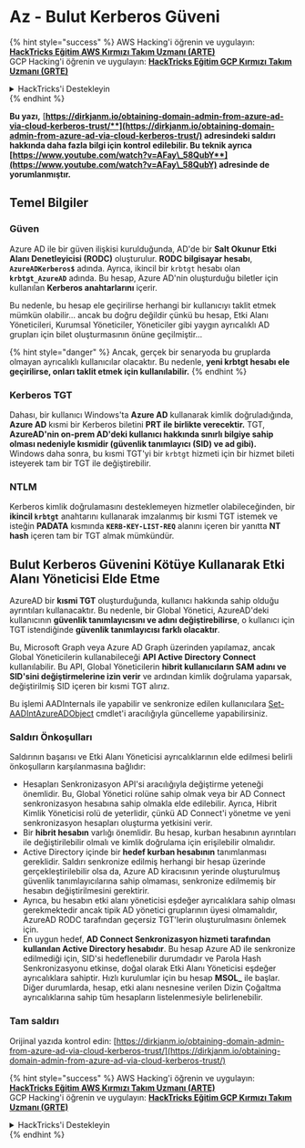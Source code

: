 # Az - Bulut Kerberos Güveni

{% hint style="success" %}
AWS Hacking'i öğrenin ve uygulayın: <img src="/.gitbook/assets/image.png" alt="" data-size="line">[**HackTricks Eğitim AWS Kırmızı Takım Uzmanı (ARTE)**](https://training.hacktricks.xyz/courses/arte)<img src="/.gitbook/assets/image.png" alt="" data-size="line">\
GCP Hacking'i öğrenin ve uygulayın: <img src="/.gitbook/assets/image (2).png" alt="" data-size="line">[**HackTricks Eğitim GCP Kırmızı Takım Uzmanı (GRTE)**<img src="/.gitbook/assets/image (2).png" alt="" data-size="line">](https://training.hacktricks.xyz/courses/grte)

<details>

<summary>HackTricks'i Destekleyin</summary>

* [**Abonelik planlarını**](https://github.com/sponsors/carlospolop) kontrol edin!
* 💬 [**Discord grubuna**](https://discord.gg/hRep4RUj7f) katılın veya [**telegram grubuna**](https://t.me/peass) katılın veya bizi **Twitter** 🐦 [**@hacktricks\_live**](https://twitter.com/hacktricks\_live)** takip edin.**
* **Hacking püf noktalarını paylaşarak** [**HackTricks**](https://github.com/carlospolop/hacktricks) ve [**HackTricks Cloud**](https://github.com/carlospolop/hacktricks-cloud) github depolarına PR gönderin.

</details>
{% endhint %}

**Bu yazı,** [**https://dirkjanm.io/obtaining-domain-admin-from-azure-ad-via-cloud-kerberos-trust/**](https://dirkjanm.io/obtaining-domain-admin-from-azure-ad-via-cloud-kerberos-trust/) **adresindeki saldırı hakkında daha fazla bilgi için kontrol edilebilir. Bu teknik ayrıca** [**https://www.youtube.com/watch?v=AFay\_58QubY**](https://www.youtube.com/watch?v=AFay\_58QubY)** adresinde de yorumlanmıştır.**

## Temel Bilgiler

### Güven

Azure AD ile bir güven ilişkisi kurulduğunda, AD'de bir **Salt Okunur Etki Alanı Denetleyicisi (RODC)** oluşturulur. **RODC bilgisayar hesabı**, **`AzureADKerberos$`** adında. Ayrıca, ikincil bir `krbtgt` hesabı olan **`krbtgt_AzureAD`** adında. Bu hesap, Azure AD'nin oluşturduğu biletler için kullanılan **Kerberos anahtarlarını** içerir.

Bu nedenle, bu hesap ele geçirilirse herhangi bir kullanıcıyı taklit etmek mümkün olabilir... ancak bu doğru değildir çünkü bu hesap, Etki Alanı Yöneticileri, Kurumsal Yöneticiler, Yöneticiler gibi yaygın ayrıcalıklı AD grupları için bilet oluşturmasının önüne geçilmiştir...

{% hint style="danger" %}
Ancak, gerçek bir senaryoda bu gruplarda olmayan ayrıcalıklı kullanıcılar olacaktır. Bu nedenle, **yeni krbtgt hesabı ele geçirilirse, onları taklit etmek için kullanılabilir.**
{% endhint %}

### Kerberos TGT

Dahası, bir kullanıcı Windows'ta **Azure AD** kullanarak kimlik doğruladığında, **Azure AD** kısmi bir Kerberos biletini **PRT ile birlikte verecektir.** TGT, **AzureAD'nin on-prem AD'deki kullanıcı hakkında sınırlı bilgiye sahip olması nedeniyle kısmidir (güvenlik tanımlayıcı (SID) ve ad gibi).**\
Windows daha sonra, bu kısmi TGT'yi bir `krbtgt` hizmeti için bir hizmet bileti isteyerek tam bir TGT ile değiştirebilir.&#x20;

### NTLM

Kerberos kimlik doğrulamasını desteklemeyen hizmetler olabileceğinden, bir **ikincil `krbtgt`** anahtarını kullanarak imzalanmış bir kısmi TGT istemek ve isteğin **PADATA** kısmında **`KERB-KEY-LIST-REQ`** alanını içeren bir yanıtta **NT hash** içeren tam bir TGT almak mümkündür.

## Bulut Kerberos Güvenini Kötüye Kullanarak Etki Alanı Yöneticisi Elde Etme <a href="#abusing-cloud-kerberos-trust-to-obtain-domain-admin" id="abusing-cloud-kerberos-trust-to-obtain-domain-admin"></a>

AzureAD bir **kısmi TGT** oluşturduğunda, kullanıcı hakkında sahip olduğu ayrıntıları kullanacaktır. Bu nedenle, bir Global Yönetici, AzureAD'deki kullanıcının **güvenlik tanımlayıcısını ve adını değiştirebilirse**, o kullanıcı için TGT istendiğinde **güvenlik tanımlayıcısı farklı olacaktır**.

Bu, Microsoft Graph veya Azure AD Graph üzerinden yapılamaz, ancak Global Yöneticilerin kullanabileceği **API Active Directory Connect** kullanılabilir. Bu API, Global Yöneticilerin **hibrit kullanıcıların SAM adını ve SID'sini değiştirmelerine izin verir** ve ardından kimlik doğrulama yaparsak, değiştirilmiş SID içeren bir kısmi TGT alırız.

Bu işlemi AADInternals ile yapabilir ve senkronize edilen kullanıcılara [Set-AADIntAzureADObject](https://aadinternals.com/aadinternals/#set-aadintazureadobject-a) cmdlet'i aracılığıyla güncelleme yapabilirsiniz.

### Saldırı Önkoşulları <a href="#attack-prerequisites" id="attack-prerequisites"></a>

Saldırının başarısı ve Etki Alanı Yöneticisi ayrıcalıklarının elde edilmesi belirli önkoşulların karşılanmasına bağlıdır:

* Hesapları Senkronizasyon API'si aracılığıyla değiştirme yeteneği önemlidir. Bu, Global Yönetici rolüne sahip olmak veya bir AD Connect senkronizasyon hesabına sahip olmakla elde edilebilir. Ayrıca, Hibrit Kimlik Yöneticisi rolü de yeterlidir, çünkü AD Connect'i yönetme ve yeni senkronizasyon hesapları oluşturma yetkisini verir.
* Bir **hibrit hesabın** varlığı önemlidir. Bu hesap, kurban hesabının ayrıntıları ile değiştirilebilir olmalı ve kimlik doğrulama için erişilebilir olmalıdır.
* Active Directory içinde bir **hedef kurban hesabının** tanımlanması gereklidir. Saldırı senkronize edilmiş herhangi bir hesap üzerinde gerçekleştirilebilir olsa da, Azure AD kiracısının yerinde oluşturulmuş güvenlik tanımlayıcılarına sahip olmaması, senkronize edilmemiş bir hesabın değiştirilmesini gerektirir.
* Ayrıca, bu hesabın etki alanı yöneticisi eşdeğer ayrıcalıklara sahip olması gerekmektedir ancak tipik AD yönetici gruplarının üyesi olmamalıdır, AzureAD RODC tarafından geçersiz TGT'lerin oluşturulmasını önlemek için.
* En uygun hedef, **AD Connect Senkronizasyon hizmeti tarafından kullanılan Active Directory hesabıdır**. Bu hesap Azure AD ile senkronize edilmediği için, SID'si hedeflenebilir durumdadır ve Parola Hash Senkronizasyonu etkinse, doğal olarak Etki Alanı Yöneticisi eşdeğer ayrıcalıklara sahiptir. Hızlı kurulumlar için bu hesap **MSOL\_** ile başlar. Diğer durumlarda, hesap, etki alanı nesnesine verilen Dizin Çoğaltma ayrıcalıklarına sahip tüm hesapların listelenmesiyle belirlenebilir.

### Tam saldırı <a href="#the-full-attack" id="the-full-attack"></a>

Orijinal yazıda kontrol edin: [https://dirkjanm.io/obtaining-domain-admin-from-azure-ad-via-cloud-kerberos-trust/](https://dirkjanm.io/obtaining-domain-admin-from-azure-ad-via-cloud-kerberos-trust/)

{% hint style="success" %}
AWS Hacking'i öğrenin ve uygulayın: <img src="/.gitbook/assets/image.png" alt="" data-size="line">[**HackTricks Eğitim AWS Kırmızı Takım Uzmanı (ARTE)**](https://training.hacktricks.xyz/courses/arte)<img src="/.gitbook/assets/image.png" alt="" data-size="line">\
GCP Hacking'i öğrenin ve uygulayın: <img src="/.gitbook/assets/image (2).png" alt="" data-size="line">[**HackTricks Eğitim GCP Kırmızı Takım Uzmanı (GRTE)**<img src="/.gitbook/assets/image (2).png" alt="" data-size="line">](https://training.hacktricks.xyz/courses/grte)

<details>

<summary>HackTricks'i Destekleyin</summary>

* [**Abonelik planlarını**](https://github.com/sponsors/carlospolop) kontrol edin!
* 💬 [**Discord grubuna**](https://discord.gg/hRep4RUj7f) katılın veya [**telegram grubuna**](https://t.me/peass) katılın veya bizi **Twitter** 🐦 [**@hacktricks\_live**](https://twitter.com/hacktricks\_live)** takip edin.**
* **Hacking püf noktalarını paylaşarak** [**HackTricks**](https://github.com/carlospolop/hacktricks) ve [**HackTricks Cloud**](https://github.com/carlospolop/hacktricks-cloud) github depolarına PR gönderin.

</details>
{% endhint %}
